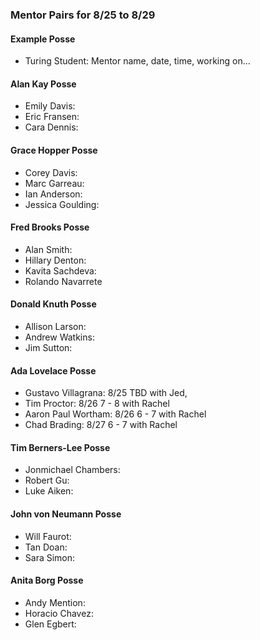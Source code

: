 ### Mentor Pairs for 8/25 to 8/29

#### Example Posse
* Turing Student: Mentor name, date, time, working on...

#### Alan Kay Posse
  * Emily Davis:
  * Eric Fransen:
  * Cara Dennis:

#### Grace Hopper Posse
  * Corey Davis:
  * Marc Garreau:
  * Ian Anderson:
  * Jessica Goulding:

#### Fred Brooks Posse
  * Alan Smith:
  * Hillary Denton:
  * Kavita Sachdeva:
  * Rolando Navarrete

#### Donald Knuth Posse
  * Allison Larson:
  * Andrew Watkins:
  * Jim Sutton:

#### Ada Lovelace Posse
  * Gustavo Villagrana:  8/25 TBD with Jed,
  * Tim Proctor:         8/26 7 - 8 with Rachel
  * Aaron Paul Wortham:  8/26 6 - 7 with Rachel
  * Chad Brading:        8/27 6 - 7 with Rachel

#### Tim Berners-Lee Posse
  * Jonmichael Chambers:
  * Robert Gu:
  * Luke Aiken:

#### John von Neumann Posse
  * Will Faurot:
  * Tan Doan:
  * Sara Simon:

#### Anita Borg Posse
  * Andy Mention:
  * Horacio Chavez:
  * Glen Egbert:

